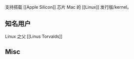 

支持搭载 [[Apple Silicon]] 芯片 Mac 的 [[Linux]] 发行版/kernel。






## 知名用户

Linux 之父 [[Linus Torvalds]]



## Misc



